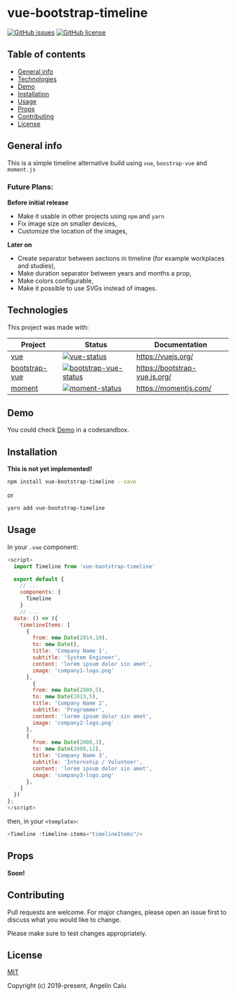 # vue-bootstrap-timeline

[![GitHub issues](https://img.shields.io/github/issues/AngelinCalu/vue-bootstrap-timeline.svg?style=flat-square)](https://github.com/AngelinCalu/vue-bootstrap-timeline/issues) [![GitHub license](https://img.shields.io/github/license/AngelinCalu/vue-bootstrap-timeline.svg?style=flat-square)](https://github.com/AngelinCalu/vue-bootstrap-timeline/blob/master/LICENSE)

## Table of contents

- [General info](#general-info)
- [Technologies](#technologies)
- [Demo](#demo)
- [Installation](#installation)
- [Usage](#usage)
- [Props](#props)
- [Contributing](#contributing)
- [License](#license)

## General info

This is a simple timeline alternative build using `vue`, `boostrap-vue` and `moment.js`

### Future Plans:

**Before initial release**

- Make it usable in other projects using `npm` and `yarn`
- Fix image size on smaller devices,
- Customize the location of the images,

**Later on**

- Create separator between sections in timeline (for example workplaces and studies),
- Make duration separator between years and months a prop,
- Make colors configurable,
- Make it possible to use SVGs instead of images.

## Technologies

This project was made with:

| Project         | Status                                           | Documentation                 |
| --------------- | ------------------------------------------------ | ----------------------------- |
| [vue]           | [![vue-status]][vue-package]                     | https://vuejs.org/            |
| [bootstrap-vue] | [![bootstrap-vue-status]][bootstrap-vue-package] | https://bootstrap-vue.js.org/ |
| [moment]        | [![moment-status]][moment-package]               | https://momentjs.com/         |

[vue]: https://github.com/vuejs/vue
[bootstrap-vue]: https://github.com/bootstrap-vue/bootstrap-vue
[moment]: https://github.com/moment/moment
[vue-status]: https://img.shields.io/npm/v/vue.svg
[bootstrap-vue-status]: https://img.shields.io/npm/v/bootstrap-vue.svg
[moment-status]: https://img.shields.io/npm/v/moment.svg
[vue-package]: https://npmjs.com/package/vue
[bootstrap-vue-package]: https://npmjs.com/package/bootstrap-vue
[moment-package]: https://npmjs.com/package/moment

## Demo

You could check [Demo](https://codesandbox.io/s/github/AngelinCalu/vue-bootstrap-timeline) in a codesandbox.

## Installation

**This is not yet implemented!**

```bash
npm install vue-bootstrap-timeline --save
```

or

```bash
yarn add vue-bootstrap-timeline
```

## Usage

In your `.vue` component:

```javascript
<script>
  import Timeline from 'vue-bootstrap-timeline'

  export default {
    // ...
    components: {
      Timeline
    }
    // ...
  data: () => ({
    timelineItems: [
      {
        from: new Date(2014,10),
        to: new Date(),
        title: 'Company Name 1',
        subtitle: 'System Engineer',
        content: 'lorem ipsum dolor sin amet',
        image: 'company1-logo.png'
      },
        {
        from: new Date(2009,5),
        to: new Date(2013,5),
        title: 'Company Name 2',
        subtitle: 'Programmer',
        content: 'lorem ipsum dolor sin amet',
        image: 'company2-logo.png'
      },
      {
        from: new Date(2000,3),
        to: new Date(2008,12),
        title: 'Company Name 3',
        subtitle: 'Internship / Volunteer',
        content: 'lorem ipsum dolor sin amet',
        image: 'company3-logo.png'
      },
    ]
  })
};
</script>
```

then, in your `<template>`:

```javascript
<Timeline :timeline-items="timelineItems"/>
```

## Props

**Soon!**

## Contributing

Pull requests are welcome. For major changes, please open an issue first to discuss what you would like to change.

Please make sure to test changes appropriately.

## License

[MIT](https://choosealicense.com/licenses/mit/)

Copyright (c) 2019-present, Angelin Calu

